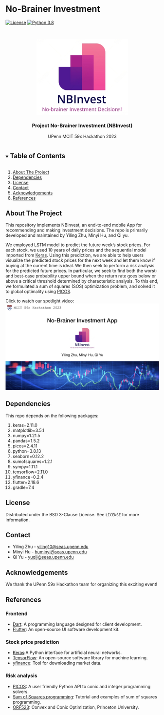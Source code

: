 # No-Brainer Investment
 
[![License][license-shield]][license-url]
[![Python 3.8](https://img.shields.io/badge/python-3.8-blue)](https://www.python.org/downloads/)


<!-- PROJECT LOGO -->
<br />
<p align="center">
  <a href="https://github.com/10zhu/nb_invest">
    <img src="misc/NBInvest.png" alt="Logo" width="300">
  </a>
  <h3 align="center">Project No-Brainer Investment (NBInvest)</h3>
  <p align="center">
    UPenn MCIT 59x Hackathon 2023
  </p>
</p>


<!-- TABLE OF CONTENTS -->
<details open="open">
  <summary><h2 style="display: inline-block">Table of Contents</h2></summary>
  <ol>
    <li><a href="#about-the-project">About The Project</a></li>
    <li><a href="#dependencies">Dependencies</a></li>
    <li><a href="#license">License</a></li>
    <li><a href="#contact">Contact</a></li>
    <li><a href="#acknowledgements">Acknowledgements</a></li>
    <li><a href="#references">References</a></li>
  </ol>
</details>


<!-- ABOUT THE PROJECT -->
## About The Project

This repository implements NBInvest, an end-to-end mobile App for recommending and making investment decisions.
The repo is primarily developed and maintained by Yiling Zhu, Minyi Hu, and Qi yu.

We employed LSTM model to predict the future week’s stock prices. For each stock, we used 10 years of daily prices and the sequential model imported from [Keras](https://keras.io/). Using this prediction, we are able to help users visualize the predicted stock prices for the next week and let them know if buying at the current time is ideal.
We then seek to perform a risk analysis for the predicted future prices. In particular, we seek to find both the worst- and best-case probability upper bound when the return rate goes below or above a critical threshold determined by characteristic analysis.
To this end, we formulated a sum of squares (SOS) optimization problem, and solved it to global optimality using [PICOS](https://picos-api.gitlab.io/picos/introduction.html).

Click to watch our spotlight video:
[![Watch the video](https://github.com/10zhu/nb_invest/blob/main/misc/nb_invest.jpeg)](https://youtu.be/e0joCz7DmwI)


## Dependencies

This repo depends on the following packages:
1. keras=2.11.0
2. matplotlib=3.5.1
3. numpy=1.21.5
4. pandas=1.5.2
5. picos=2.4.11
6. python=3.8.13
7. seaborn=0.12.2
8. sumofsquares=1.2.1
9. sympy=1.11.1
10. tensorflow=2.11.0
11. yfinance=0.2.4
12. flutter=2.18.6
13. gradle=7.4

## License

Distributed under the BSD 3-Clause License. See `LICENSE` for more information.


## Contact

- Yiling Zhu - yiling10@seas.upenn.edu
- Minyi Hu - huminyi@seas.upenn.edu
- Qi Yu - yuqij@seas.upenn.edu


## Acknowledgements

We thank the UPenn 59x Hackathon team for organizing this exciting event!


## References
### Frontend
* [Dart](https://dart.dev/): A programming language designed for client development.
* [Flutter](https://flutter.dev/): An open-source UI software development kit.

### Stock price prediction
* [Keras](https://keras.io/):A Python interface for artificial neural networks.
* [TensorFlow](https://www.tensorflow.org/): An open-source software library for machine learning.
* [yfinance](https://pypi.org/project/yfinance/): Tool for downloading market data.

### Risk analysis
* [PICOS](https://picos-api.gitlab.io/picos/introduction.html): A user friendly Python API to conic and integer programming solvers.
* [Sum of Squares programming](https://sums-of-squares.github.io/sos/): Tutorial and examples of sum of squares programming.
* [ORF523](https://aaa.princeton.edu/orf523): Convex and Conic Optimization, Princeton University.

<!-- MARKDOWN LINKS & IMAGES -->
<!-- https://www.markdownguide.org/basic-syntax/#reference-style-links -->
[stars-shield]: https://img.shields.io/github/stars/SafeRoboticsLab/repo.svg?style=for-the-badge
[issues-shield]: https://img.shields.io/github/issues/SafeRoboticsLab/repo.svg?style=for-the-badge
[license-shield]: https://img.shields.io/badge/License-BSD%203--Clause-blue.svg
[license-url]: https://opensource.org/licenses/BSD-3-Clause
[homepage-shield]: https://img.shields.io/badge/-Colab%20Notebook-orange
[homepage-url]: https://github.com/10zhu/nb_invest
